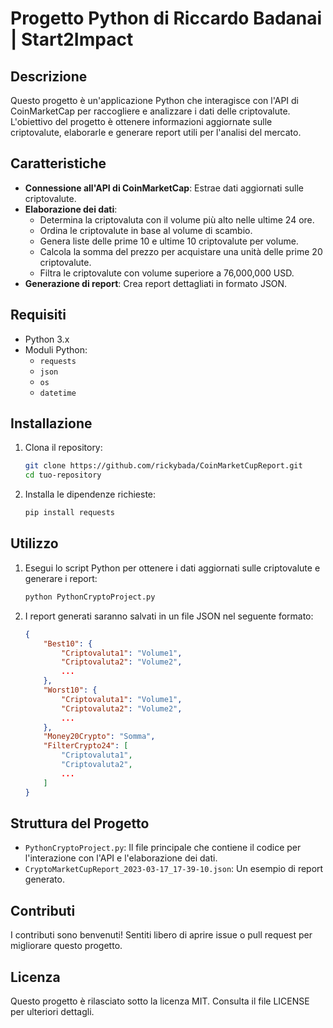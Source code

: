 # Progetto Python di Riccardo Badanai | Start2Impact

## Descrizione

Questo progetto è un'applicazione Python che interagisce con l'API di CoinMarketCap per raccogliere e analizzare i dati delle criptovalute. L'obiettivo del progetto è ottenere informazioni aggiornate sulle criptovalute, elaborarle e generare report utili per l'analisi del mercato.

## Caratteristiche

- **Connessione all'API di CoinMarketCap**: Estrae dati aggiornati sulle criptovalute.
- **Elaborazione dei dati**:
  - Determina la criptovaluta con il volume più alto nelle ultime 24 ore.
  - Ordina le criptovalute in base al volume di scambio.
  - Genera liste delle prime 10 e ultime 10 criptovalute per volume.
  - Calcola la somma del prezzo per acquistare una unità delle prime 20 criptovalute.
  - Filtra le criptovalute con volume superiore a 76,000,000 USD.
- **Generazione di report**: Crea report dettagliati in formato JSON.

## Requisiti

- Python 3.x
- Moduli Python:
  - `requests`
  - `json`
  - `os`
  - `datetime`

## Installazione

1. Clona il repository:

    ```bash
    git clone https://github.com/rickybada/CoinMarketCupReport.git
    cd tuo-repository
    ```

2. Installa le dipendenze richieste:

    ```bash
    pip install requests
    ```

## Utilizzo

1. Esegui lo script Python per ottenere i dati aggiornati sulle criptovalute e generare i report:

    ```bash
    python PythonCryptoProject.py
    ```

2. I report generati saranno salvati in un file JSON nel seguente formato:

    ```json
    {
        "Best10": {
            "Criptovaluta1": "Volume1",
            "Criptovaluta2": "Volume2",
            ...
        },
        "Worst10": {
            "Criptovaluta1": "Volume1",
            "Criptovaluta2": "Volume2",
            ...
        },
        "Money20Crypto": "Somma",
        "FilterCrypto24": [
            "Criptovaluta1",
            "Criptovaluta2",
            ...
        ]
    }
    ```

## Struttura del Progetto

- `PythonCryptoProject.py`: Il file principale che contiene il codice per l'interazione con l'API e l'elaborazione dei dati.
- `CryptoMarketCupReport_2023-03-17_17-39-10.json`: Un esempio di report generato.

## Contributi

I contributi sono benvenuti! Sentiti libero di aprire issue o pull request per migliorare questo progetto.

## Licenza

Questo progetto è rilasciato sotto la licenza MIT. Consulta il file LICENSE per ulteriori dettagli.
